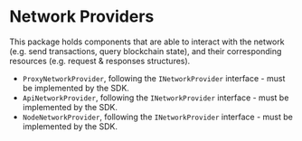 # Network Providers

This package holds components that are able to interact with the network (e.g. send transactions, query blockchain state), and their corresponding resources (e.g. request & responses structures).

- `ProxyNetworkProvider`, following the `INetworkProvider` interface - must be implemented by the SDK.
- `ApiNetworkProvider`, following the `INetworkProvider` interface - must be implemented by the SDK.
- `NodeNetworkProvider`, following the `INetworkProvider` interface - must be implemented by the SDK.
